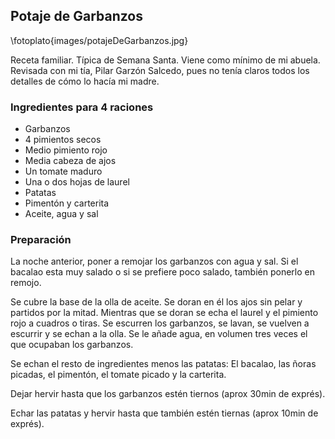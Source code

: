 ## Potaje de Garbanzos

\fotoplato{images/potajeDeGarbanzos.jpg}

Receta familiar. Típica de Semana Santa.
Viene como mínimo de mi abuela.
Revisada con mi tía, Pilar Garzón Salcedo,
pues no tenía claros todos los detalles
de cómo lo hacía mi madre.

### Ingredientes para 4 raciones

- Garbanzos
- 4 pimientos secos
- Medio pimiento rojo
- Media cabeza de ajos
- Un tomate maduro
- Una o dos hojas de laurel
- Patatas
- Pimentón y carterita
- Aceite, agua y sal

### Preparación

La noche anterior, poner a remojar los garbanzos con agua y sal.
Si el bacalao esta muy salado o si se prefiere poco salado,
también ponerlo en remojo.

Se cubre la base de la olla de aceite.
Se doran en él los ajos sin pelar y partidos por la mitad.
Mientras que se doran se echa el laurel y el pimiento rojo a cuadros o tiras.
Se escurren los garbanzos, se lavan, se vuelven a escurrir y se echan a la olla.
Se le añade agua, en volumen tres veces el que ocupaban los garbanzos.

Se echan el resto de ingredientes menos las patatas:
El bacalao, las ñoras picadas, el pimentón, el tomate picado y la carterita.

Dejar hervir hasta que los garbanzos estén tiernos (aprox 30min de exprés).

Echar las patatas y hervir hasta que también estén tiernas (aprox 10min de exprés).

